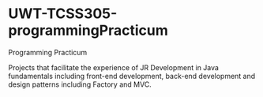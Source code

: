# UWT-TCSS305-programmingPracticum
Programming Practicum

Projects that facilitate the experience of JR Development in Java fundamentals including front-end development, back-end development and design patterns including Factory and MVC.

